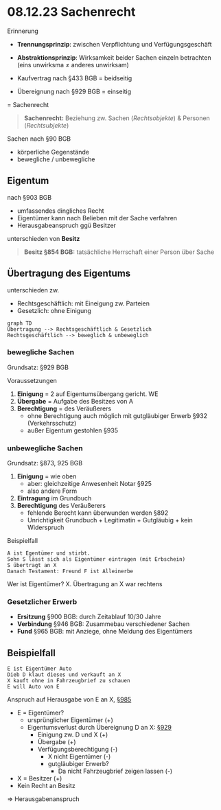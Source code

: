 # 08.12.23 Sachenrecht

Erinnerung 

- **Trennungsprinzip**: zwischen Verpflichtung und Verfügungsgeschäft
- **Abstraktionsprinzip**: Wirksamkeit beider Sachen einzeln betrachten (eins unwirksma $\neq$ anderes unwirksam)



- Kaufvertrag nach §433 BGB = beidseitig
- Übereignung nach §929 BGB = einseitig

= Sachenrecht

> **Sachenrecht:** Beziehung zw. Sachen (*Rechtsobjekte*) & Personen (*Rechtsubjekte*)

Sachen nach §90 BGB

- körperliche Gegenstände
- bewegliche / unbewegliche

## Eigentum

nach §903 BGB

- umfassendes dingliches Recht
- Eigentümer kann nach Belieben mit der Sache verfahren
- Herausgabeanspruch ggü Besitzer

unterschieden von **Besitz**

> **Besitz §854 BGB:** tatsächliche Herrschaft einer Person über Sache



## Übertragung des Eigentums

unterschieden zw.

- Rechtsgeschäftlich: mit Eineigung zw. Parteien
- Gesetzlich: ohne Einigung

```mermaid
graph TD
Übertragung --> Rechtsgeschäftlich & Gesetzlich
Rechtsgeschäftlich --> beweglich & unbeweglich
```

### bewegliche Sachen

Grundsatz: §929 BGB

Voraussetzungen

1. **Einigung** = 2 auf Eigentumsübergang gericht. WE
2. **Übergabe** = Aufgabe des Besitzes von A
3. **Berechtigung** = des Veräußerers 
    - ohne Berechtigung auch möglich mit gutgläubiger Erwerb §932 (Verkehrsschutz)
    - außer Eigentum gestohlen §935

### unbewegliche Sachen

Grundsatz: §873, 925 BGB

1. **Einigung** = wie oben
    - aber: gleichzeitige Anwesenheit Notar §925
    - also andere Form
2. **Eintragung** im Grundbuch
3. **Berechtigung** des Veräußerers
    - fehlende Berecht kann überwunden werden §892
    - Unrichtigkeit Grundbuch + Legitimatin + Gutgläubig + kein Widerspruch



Beispielfall

```
A ist Egentümer und stirbt. 
Sohn S lässt sich als Eigentümer eintragen (mit Erbschein)
S übertragt an X
Danach Testament: Freund F ist Alleinerbe
```

Wer ist Eigentümer? X. Übertragung an X war rechtens

### Gesetzlicher Erwerb

- **Ersitzung** §900 BGB: durch Zeitablauf 10/30 Jahre
- **Verbindung** §946 BGB: Zusammebau verschiedener Sachen
- **Fund** §965 BGB: mit Anziege, ohne Meldung des Eigentümers





## Beispielfall

```
E ist Eigentümer Auto
Dieb D klaut dieses und verkauft an X
X kauft ohne in Fahrzeugbrief zu schauen
E will Auto von E
```

Anspruch auf Herausgabe von E an X, [§985](https://www.gesetze-im-internet.de/bgb/__985.html)

- E = Eigentümer? 
    - ursprünglicher Eigentümer (+)
    - Eigentumsverlust durch Übereignung D an X: [§929](https://www.gesetze-im-internet.de/bgb/__929.html)
        - Einigung zw. D und X (+)
        - Übergabe (+)
        - Verfügungsberechtigung (-)
            - X nicht Eigentümer (-)
            - gutgläubiger Erwerb?
                - Da nicht Fahrzeugbrief zeigen lassen (-)
- X = Besitzer (+)
- Kein Recht an Besitz 

=> Herausgabenanspruch

